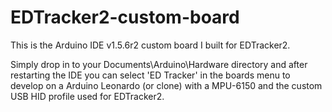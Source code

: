 EDTracker2-custom-board
=======================

This is the Arduino IDE v1.5.6r2 custom board I built for EDTracker2.

Simply drop in to your Documents\Arduino\Hardware directory and after restarting the IDE you can select 'ED Tracker' in the boards menu to develop on a Arduino Leonardo (or clone) with a MPU-6150 and the custom USB HID profile used for EDTracker2.
